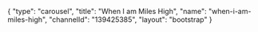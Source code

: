 {
    "type": "carousel",
    "title": "When I am Miles High",
    "name": "when-i-am-miles-high",
    "channelId": "139425385",
    "layout": "bootstrap"
}